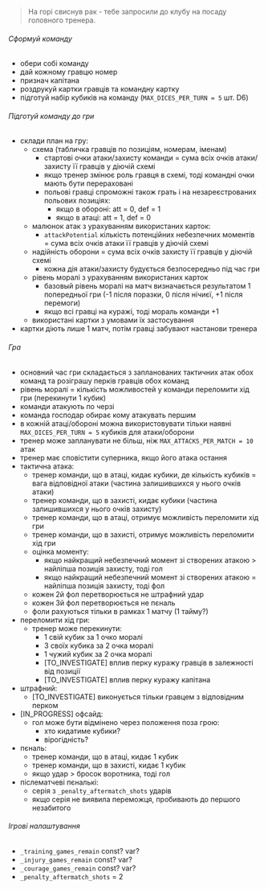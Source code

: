 > На горі свиснув рак - тебе запросили до клубу на посаду головного тренера.




###### Сформуй команду
* обери собі команду
* дай кожному гравцю номер
* признач капітана
* роздрукуй картки гравців та командну картку
* підготуй набір кубиків на команду (`MAX_DICES_PER_TURN = 5` шт. D6)


###### Підготуй команду до гри
* склади план на гру:
	* схема (табличка гравців по позиціям, номерам, іменам)
		* стартові очки атаки/захисту команди = сума всіх очків атаки/захисту її гравців у діючій схемі
		* якщо тренер змінює роль гравця в схемі, тоді командні очки мають бути перераховані
		* польові гравці спроможні також грать і на незареєстрованих польових позиціях:
		    * якщо в обороні: att = 0, def = 1
		    * якщо в атаці: att = 1, def = 0
	* малюнок атак з урахуванням використаних карток:
		* `attackPotential` кількість потенційних небезпечних моментів = сума всіх очків атаки її гравців у діючій схемі
	* надійність оборони = сума всіх очків захисту її гравців у діючій схемі
		* кожна дія атаки/захисту будується безпосередньо під час гри
	* рівень моралі з урахуванням використаних карток
		* базовый рівень моралі на матч визначається результатом 1 попередньої гри (-1 після поразки, 0 після нічиєї, +1 після перемоги)
        * якщо всі гравці на куражі, тоді мораль команди +1
	* використані картки з умовами їх застосування
* картки діють лише 1 матч, потім гравці забувают настанови тренера


###### Гра
* основний час гри складається з запланованих тактичних атак обох команд та розіграшу перків гравців обох команд
* рівень моралі = кількість можливостей у команди переломити хід гри (перекинути 1 кубик)
* команди атакують по черзі
* команда господар обирає кому атакувать першим
* в кожній атаці/обороні можна використовувати тільки наявні `MAX_DICES_PER_TURN = 5` кубиків для атаки/оборони
* тренер може запланувати не більш, ніж `MAX_ATTACKS_PER_MATCH = 10` атак
* тренер має сповістити суперника, якщо його атака остання
* тактична атака:
	* тренер команди, що в атаці, кидає кубики, де кількість кубиків = вага відповідної атаки (частина залишившихся у нього очків атаки)
	* тренер команди, що в захисті, кидає кубики (частина залишившихся у нього очків захисту)
	* тренер команди, що в атаці, отримує можливість переломити хід гри
	* тренер команди, що в захисті, отримує можливість переломити хід гри
    * оцінка моменту:
      * якщо найкращий небезпечний момент зі створених атакою > найліпша позиція захисту, тоді гол
      * якщо найкращий небезпечний момент зі створених атакою = найліпша позиція захисту, тоді фол
	* кожен 2й фол перетворюється не штрафний удар
	* кожен 3й фол перетворюється не пєналь
	* фоли рахуються тільки в рамках 1 матчу (1 тайму?)
* переломити хід гри:
    * тренер може перекинути:
        * 1 свій кубик за 1 очко моралі
        * 3 своїх кубика за 2 очка моралі
        * 1 чужий кубик за 2 очка моралі
        * [TO_INVESTIGATE] вплив перку куражу гравців в залежності від позиції
        * [TO_INVESTIGATE] вплив перку куражу капітана
* штрафний:
    * [TO_INVESTIGATE] виконується тільки гравцем з відповідним перком
* [IN_PROGRESS] офсайд:
    * гол може бути відмінено через положення поза грою:
      * хто кидатиме кубики?
      * вірогідність?
* пєналь:
	* тренер команди, що в атаці, кидає 1 кубик
	* тренер команди, що в захисті, кидає 1 кубик
	* якщо удар > бросок воротника, тоді гол
* післематчеві пєналькі:
    * серія з `_penalty_aftermatch_shots` ударів
    * якщо серія не виявила переможця, пробивають до першого незабитого




###### Ігрові налаштування
* `_training_games_remain` const? var?
* `_injury_games_remain` const? var?
* `_courage_games_remain` const? var?
* `_penalty_aftermatch_shots` = 2
